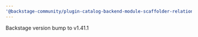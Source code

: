 ```yaml
---
'@backstage-community/plugin-catalog-backend-module-scaffolder-relation-processor': minor
---
```


Backstage version bump to v1.41.1
